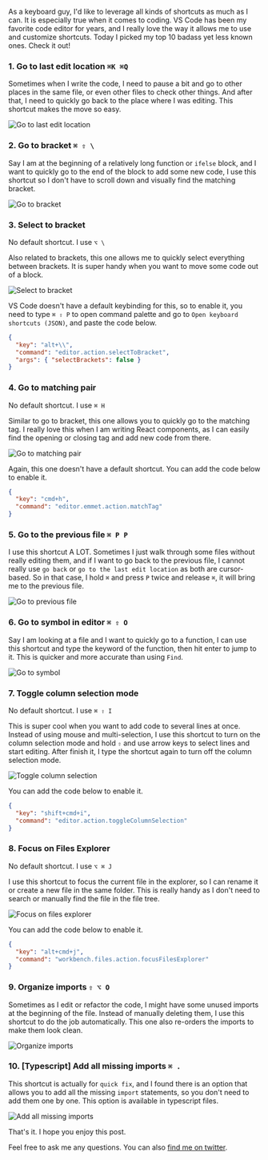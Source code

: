 As a keyboard guy, I'd like to leverage all kinds of shortcuts as much as I can. It is especially true when it comes to coding. VS Code has been my favorite code editor for years, and I really love the way it allows me to use and customize shortcuts. Today I picked my top 10 badass yet less known ones. Check it out!

### 1. Go to last edit location `⌘K ⌘Q`

Sometimes when I write the code, I need to pause a bit and go to other places in the same file, or even other files to check other things. And after that, I need to quickly go back to the place where I was editing. This shortcut makes the move so easy.

![Go to last edit location](./src/images/go-to-last-edit.gif)

### 2. Go to bracket `⌘ ⇧ \`

Say I am at the beginning of a relatively long function or `ifelse` block, and I want to quickly go to the end of the block to add some new code, I use this shortcut so I don't have to scroll down and visually find the matching bracket.

![Go to bracket](./src/images/go-to-bracket.gif)

### 3. Select to bracket

No default shortcut. I use `⌥ \`

Also related to brackets, this one allows me to quickly select everything between brackets. It is super handy when you want to move some code out of a block.

![Select to bracket](./src/images/select-bracket.gif)

VS Code doesn't have a default keybinding for this, so to enable it, you need to type `⌘ ⇧ P` to open command palette and go to `Open keyboard shortcuts (JSON)`, and paste the code below.

```json
{
  "key": "alt+\\",
  "command": "editor.action.selectToBracket",
  "args": { "selectBrackets": false }
}
```

### 4. Go to matching pair

No default shortcut. I use `⌘ H`

Similar to go to bracket, this one allows you to quickly go to the matching tag. I really love this when I am writing React components, as I can easily find the opening or closing tag and add new code from there.

![Go to matching pair](./src/images/go-to-tag.gif)

Again, this one doesn't have a default shortcut. You can add the code below to enable it.

```json
{
  "key": "cmd+h",
  "command": "editor.emmet.action.matchTag"
}
```

### 5. Go to the previous file `⌘ P P`

I use this shortcut A LOT. Sometimes I just walk through some files without really editing them, and if I want to go back to the previous file, I cannot really use `go back` or `go to the last edit location` as both are cursor-based. So in that case, I hold `⌘` and press `P` twice and release `⌘`, it will bring me to the previous file.

![Go to previous file](./src/images/go-to-previous-file.gif)

### 6. Go to symbol in editor `⌘ ⇧ O`

Say I am looking at a file and I want to quickly go to a function, I can use this shortcut and type the keyword of the function, then hit enter to jump to it. This is quicker and more accurate than using `Find`.

![Go to symbol](./src/images/show-symbols.gif)

### 7. Toggle column selection mode

No default shortcut. I use `⌘ ⇧ I`

This is super cool when you want to add code to several lines at once. Instead of using mouse and multi-selection, I use this shortcut to turn on the column selection mode and hold `⇧` and use arrow keys to select lines and start editing. After finish it, I type the shortcut again to turn off the column selection mode.

![Toggle column selection](./src/images/toggle-column-selection.gif)

You can add the code below to enable it.

```json
{
  "key": "shift+cmd+i",
  "command": "editor.action.toggleColumnSelection"
}
```

### 8. Focus on Files Explorer

No default shortcut. I use `⌥ ⌘ J`

I use this shortcut to focus the current file in the explorer, so I can rename it or create a new file in the same folder. This is really handy as I don't need to search or manually find the file in the file tree.

![Focus on files explorer](./src/images/focus-files-explorer.gif)

You can add the code below to enable it.

```json
{
  "key": "alt+cmd+j",
  "command": "workbench.files.action.focusFilesExplorer"
}
```

### 9. Organize imports `⇧ ⌥ O`

Sometimes as I edit or refactor the code, I might have some unused imports at the beginning of the file. Instead of manually deleting them, I use this shortcut to do the job automatically. This one also re-orders the imports to make them look clean.

![Organize imports](./src/images/organize-imports.gif)

### 10. [Typescript] Add all missing imports `⌘ .`

This shortcut is actually for `quick fix`, and I found there is an option that allows you to add all the missing `import` statements, so you don't need to add them one by one. This option is available in typescript files.

![Add all missing imports](./src/images/add-missing-imports.gif)

That's it. I hope you enjoy this post.

Feel free to ask me any questions. You can also [find me on twitter](https://twitter.com/terrytyli).
